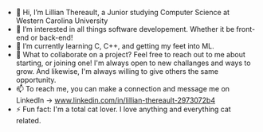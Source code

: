 - 👋 Hi, I’m Lillian Thereault, a Junior studying Computer Science at Western Carolina University
- 👀 I’m interested in all things software developement. Whether it be front-end or back-end!
- 🌱 I’m currently learning C, C++, and getting my feet into ML.
- 💞️ What to collaborate on a project? Feel free to reach out to me about starting, or joining one! I'm always open to new challanges and ways to grow. And likewise, I'm always willing to give others the same opportunity.
- 📫 To reach me, you can make a connection and message me on LinkedIn -> www.linkedin.com/in/lillian-thereault-2973072b4
- ⚡ Fun fact: I'm a total cat lover. I love anything and everything cat related.
